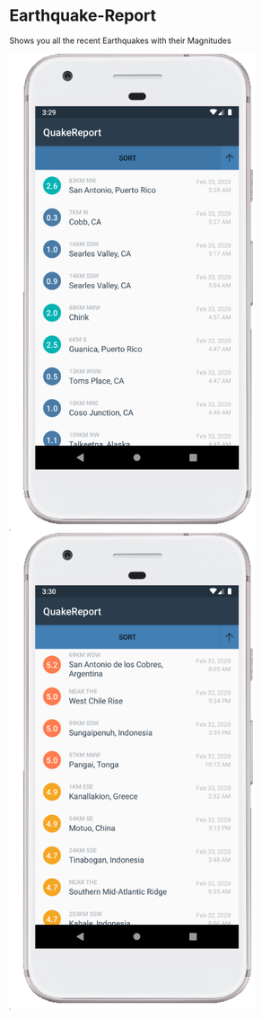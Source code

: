 # Earthquake-Report
Shows you all the recent Earthquakes with their Magnitudes

<img src="Screenshots/1.png" height = "850"/>
<img src="Screenshots/2.png" height = "850"/>
